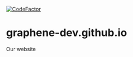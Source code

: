 [![CodeFactor](https://www.codefactor.io/repository/github/graphene-dev/graphene-dev.github.io/badge)](https://www.codefactor.io/repository/github/graphene-dev/graphene-dev.github.io)
# graphene-dev.github.io
Our website
